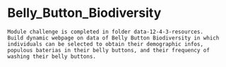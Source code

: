 # Belly_Button_Biodiversity
    Module challenge is completed in folder data-12-4-3-resources.
    Build dynamic webpage on data of Belly Button Biodiversity in which individuals can be selected to obtain their demographic infos, populous baterias in their belly buttons, and their frequency of washing their belly buttons.
